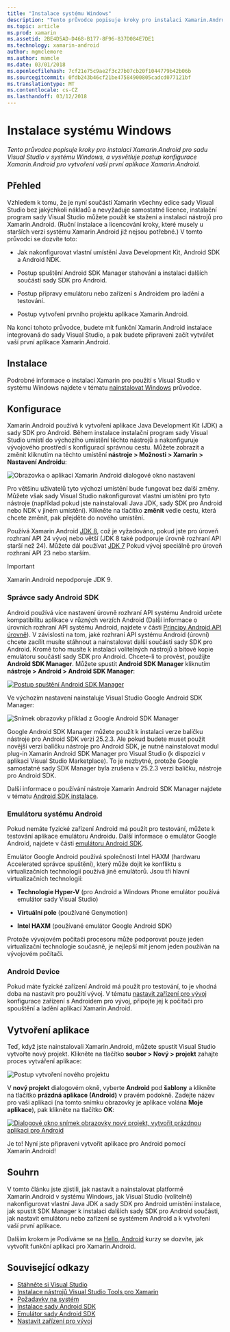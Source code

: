 ```yaml
---
title: "Instalace systému Windows"
description: "Tento průvodce popisuje kroky pro instalaci Xamarin.Android pro sadu Visual Studio v systému Windows, a vysvětluje postup konfigurace Xamarin.Android pro vytvoření vaší první aplikace Xamarin.Android."
ms.topic: article
ms.prod: xamarin
ms.assetid: 2BE4D5AD-D468-B177-8F96-837D084E7DE1
ms.technology: xamarin-android
author: mgmclemore
ms.author: mamcle
ms.date: 03/01/2018
ms.openlocfilehash: 7cf21e75c9ae2f3c27b07cb20f1044779b42b06b
ms.sourcegitcommit: 0fdb243b46cf21be47584900805cadcd077121bf
ms.translationtype: MT
ms.contentlocale: cs-CZ
ms.lasthandoff: 03/12/2018
---
```

# <a name="windows-installation"></a>Instalace systému Windows

_Tento průvodce popisuje kroky pro instalaci Xamarin.Android pro sadu Visual Studio v systému Windows, a vysvětluje postup konfigurace Xamarin.Android pro vytvoření vaší první aplikace Xamarin.Android._


## <a name="overview"></a>Přehled

Vzhledem k tomu, že je nyní součástí Xamarin všechny edice sady Visual Studio bez jakýchkoli nákladů a nevyžaduje samostatné licence, instalační program sady Visual Studio můžete použít ke stažení a instalaci nástrojů pro Xamarin.Android.
(Ruční instalace a licencování kroky, které musely u starších verzí systému Xamarin.Android již nejsou potřebné.) V tomto průvodci se dozvíte toto:

-   Jak nakonfigurovat vlastní umístění Java Development Kit, Android SDK a Android NDK.

-   Postup spuštění Android SDK Manager stahování a instalaci dalších součástí sady SDK pro Android.

-   Postup přípravy emulátoru nebo zařízení s Androidem pro ladění a testování.

-   Postup vytvoření prvního projektu aplikace Xamarin.Android.

Na konci tohoto průvodce, budete mít funkční Xamarin.Android instalace integrovaná do sady Visual Studio, a pak budete připraveni začít vytvářet vaší první aplikace Xamarin.Android.

## <a name="installation"></a>Instalace

Podrobné informace o instalaci Xamarin pro použití s Visual Studio v systému Windows najdete v tématu [nainstalovat Windows](~/cross-platform/get-started/installation/windows.md) průvodce.


## <a name="configuration"></a>Konfigurace

Xamarin.Android používá k vytvoření aplikace Java Development Kit (JDK) a sady SDK pro Android. Během instalace instalační program sady Visual Studio umístí do výchozího umístění těchto nástrojů a nakonfiguruje vývojového prostředí s konfigurací správnou cestu. Můžete zobrazit a změnit kliknutím na těchto umístění **nástroje > Možnosti > Xamarin > Nastavení Androidu**:

![Obrazovka o aplikaci Xamarin Android dialogové okno nastavení](windows-images/07-settings.png)

Pro většinu uživatelů tyto výchozí umístění bude fungovat bez další změny. Můžete však sady Visual Studio nakonfigurovat vlastní umístění pro tyto nástroje (například pokud jste nainstalovali Java JDK, sady SDK pro Android nebo NDK v jiném umístění). Klikněte na tlačítko **změnit** vedle cestu, která chcete změnit, pak přejděte do nového umístění.

Používá Xamarin.Android [JDK 8](http://www.oracle.com/technetwork/java/javase/downloads/jdk8-downloads-2133151.html), což je vyžadováno, pokud jste pro úroveň rozhraní API 24 vývoj nebo větší (JDK 8 také podporuje úrovně rozhraní API starší než 24). Můžete dál používat [JDK 7](http://www.oracle.com/technetwork/java/javase/downloads/jdk7-downloads-1880260.html) Pokud vývoj speciálně pro úroveň rozhraní API 23 nebo starším.

> [!IMPORTANT]
> Xamarin.Android nepodporuje JDK 9.


### <a name="android-sdk-manager"></a>Správce sady Android SDK

Android používá více nastavení úrovně rozhraní API systému Android určete kompatibilitu aplikace v různých verzích Android (Další informace o úrovních rozhraní API systému Android, najdete v části [Principy Android API úrovně](~/android/app-fundamentals/android-api-levels.md)).
V závislosti na tom, jaké rozhraní API systému Android (úrovní) chcete zacílit musíte stáhnout a nainstalovat další součásti sady SDK pro Android. Kromě toho musíte k instalaci volitelných nástrojů a bitové kopie emulátoru součástí sady SDK pro Android. Chcete-li to provést, použijte **Android SDK Manager**. Můžete spustit **Android SDK Manager** kliknutím **nástroje > Android > Android SDK Manager**:

[![Postup spuštění Android SDK Manager](windows-images/08-sdk-manager-sml.png)](windows-images/08-sdk-manager.png#lightbox)

Ve výchozím nastavení nainstaluje Visual Studio Google Android SDK Manager:

![Snímek obrazovky příklad z Google Android SDK Manager](windows-images/09-google-sdk-manager.png)

Google Android SDK Manager můžete použít k instalaci verze balíčku nástroje pro Android SDK verzi 25.2.3. Ale pokud budete muset použít novější verzi balíčku nástroje pro Android SDK, je nutné nainstalovat modul plug-in Xamarin Android SDK Manager pro Visual Studio (k dispozici v aplikaci Visual Studio Marketplace). To je nezbytné, protože Google samostatné sady SDK Manager byla zrušena v 25.2.3 verzi balíčku, nástroje pro Android SDK. 

Další informace o používání nástroje Xamarin Android SDK Manager najdete v tématu [Android SDK instalace](~/android/get-started/installation/android-sdk.md).


### <a name="android-emulator"></a>Emulátoru systému Android

Pokud nemáte fyzické zařízení Android má použít pro testování, můžete k testování aplikace emulátoru Androidu. Další informace o emulátor Google Android, najdete v části [emulátoru Android SDK](~/android/deploy-test/debugging/android-sdk-emulator/index.md).

Emulátor Google Android používá společnosti Intel HAXM (hardwaru Accelerated správce spuštění), který může dojít ke konfliktu s virtualizačních technologií používá jiné emulátorů. Jsou tři hlavní virtualizačních technologií:

-   **Technologie Hyper-V** (pro Android a Windows Phone emulátor používá emulátor sady Visual Studio) 

-   **Virtuální pole** (používané Genymotion)

-   **Intel HAXM** (používané emulátor Google Android SDK) 

Protože vývojovém počítači procesoru může podporovat pouze jeden virtualizační technologie současně, je nejlepší mít jenom jeden používán na vývojovém počítači.

<a name="device" />

### <a name="android-device"></a>Android Device

Pokud máte fyzické zařízení Android má použít pro testování, to je vhodná doba na nastavit pro použití vývoj. V tématu [nastavit zařízení pro vývoj](~/android/get-started/installation/set-up-device-for-development.md) konfigurace zařízení s Androidem pro vývoj, připojte jej k počítači pro spouštění a ladění aplikací Xamarin.Android.


## <a name="create-an-application"></a>Vytvoření aplikace

Teď, když jste nainstalovali Xamarin.Android, můžete spustit Visual Studio vytvořte nový projekt. Klikněte na tlačítko **soubor > Nový > projekt** zahajte proces vytváření aplikace:

![Postup vytvoření nového projektu](windows-images/10-new-project.png)

V **nový projekt** dialogovém okně, vyberte **Android** pod **šablony** a klikněte na tlačítko **prázdná aplikace (Android)** v pravém podokně. Zadejte název pro vaši aplikaci (na tomto snímku obrazovky je aplikace volána **Moje aplikace**), pak klikněte na tlačítko **OK**:

[![Dialogové okno snímek obrazovky nový projekt, vytvořit prázdnou aplikaci pro Android](windows-images/11-first-app-sml.png)](windows-images/11-first-app.png#lightbox)

Je to! Nyní jste připraveni vytvořit aplikace pro Android pomocí Xamarin.Android!


## <a name="summary"></a>Souhrn

V tomto článku jste zjistili, jak nastavit a nainstalovat platformě Xamarin.Android v systému Windows, jak Visual Studio (volitelně) nakonfigurovat vlastní Java JDK a sady SDK pro Android umístění instalace, jak spustit SDK Manager k instalaci dalších sady SDK pro Android součásti, jak nastavit emulátoru nebo zařízení se systémem Android a k vytvoření vaší první aplikace.

Dalším krokem je Podíváme se na [Hello, Android](~/android/get-started/hello-android/index.md) kurzy se dozvíte, jak vytvořit funkční aplikaci pro Xamarin.Android.


## <a name="related-links"></a>Související odkazy

- [Stáhněte si Visual Studio](https://www.visualstudio.com/vs/)
- [Instalace nástrojů Visual Studio Tools pro Xamarin](~/cross-platform/get-started/installation/windows.md)
- [Požadavky na systém](~/cross-platform/get-started/requirements.md)
- [Instalace sady Android SDK](~/android/get-started/installation/android-sdk.md)
- [Emulátor sady Android SDK](~/android/get-started/installation/android-emulator/index.md)
- [Nastavit zařízení pro vývoj](~/android/get-started/installation/set-up-device-for-development.md)
